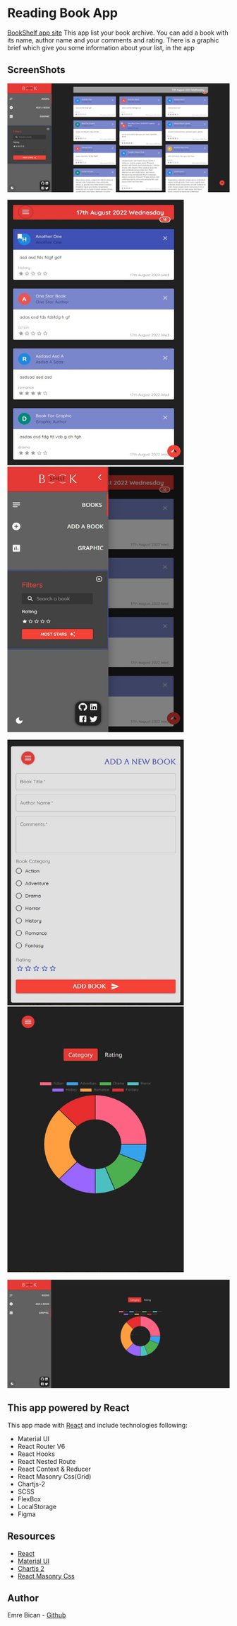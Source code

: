 # Reading Book App
[BookShelf app site](https://react-mui-bookshelf.netlify.app/)
This app list your book archive.
You can add a book with its name, author name and your comments and rating.
There is a graphic brief which give you some information about your list, in the app

## ScreenShots

<img src="/public/images/img-1.jpg" alt="img-1">

<p float="left">
<img src="/public/images/img-2.jpg" alt="img-2" style="height: 600px; width:400px;"/>
<img src="/public/images/img-3.jpg" alt="img-3" style="height: 600px; width:400px;"/>
</p>
<p float="right">
<img src="/public/images/img-4.jpg" alt="img-4" style="height: 600px; width:400px;"/>
<img src="/public/images/img-6.jpg" alt="img-6" style="height: 600px; width:400px;"/>
</p>
<img src="/public/images/img-5.jpg" alt="img-5"/>

## This app powered by React

This app made with [React](https://reactjs.org/) and include technologies following:

- Material UI
- React Router V6
- React Hooks
- React Nested Route
- React Context & Reducer
- React Masonry Css(Grid)
- Chartjs-2
- SCSS
- FlexBox
- LocalStorage
- Figma

## Resources

- [React](https://reactjs.org/)
- [Material UI](https://mui.com/)
- [Chartjs 2](https://react-chartjs-2.js.org/)
- [React Masonry Css](https://www.npmjs.com/package/react-masonry-css)

## Author

Emre Bican - [Github](https://github.com/emrebican)
